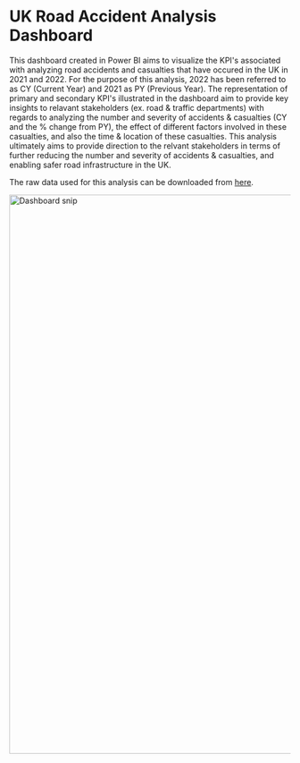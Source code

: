# UK Road Accident Analysis Dashboard

This dashboard created in Power BI aims to visualize the KPI's associated with analyzing road accidents and casualties that have occured in the UK in 2021 and 2022. For the purpose of this analysis, 2022 has been referred to as CY (Current Year) and 2021 as PY (Previous Year). The representation of primary and secondary KPI's illustrated in the dashboard aim to provide key insights to relavant stakeholders (ex. road & traffic departments) with regards to analyzing the number and severity of accidents & casualties (CY and the % change from PY), the effect of different factors involved in these casualties, and also the time & location of these casualties. This analysis ultimately aims to provide direction to the relvant stakeholders in terms of further reducing the number and severity of accidents & casualties, and enabling safer road infrastructure in the UK.

The raw data used for this analysis can be downloaded from [here](https://docs.google.com/spreadsheets/d/1xXfN-d5m9pNClMe3qM93FS6x0niksBHc/edit?usp=sharing&ouid=108033888522953963554&rtpof=true&sd=true). 



<img width="1000" alt="Dashboard snip" src="https://github.com/VIJVIV/UK_Road_Accident_Analysis/assets/146338220/2719065a-0004-4608-bd14-dcefca2c675f">
